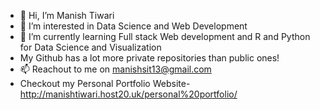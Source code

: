 - 👋 Hi, I’m Manish Tiwari
- 👀 I’m interested in Data Science and Web Development
- 🌱 I’m currently learning Full stack Web development and R and Python for Data Science and Visualization  
- My Github has a lot more private repositories than public ones!
- 📫 Reachout to me on manishsit13@gmail.com
- Checkout my Personal Portfolio Website-http://manishtiwari.host20.uk/personal%20portfolio/

<!---
manish-9245/manish-9245 is a ✨ special ✨ repository because its `README.md` (this file) appears on your GitHub profile.
You can click the Preview link to take a look at your changes.
--->
